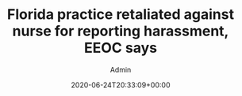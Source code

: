 ---
aliases: /feeds/florida-practice-retaliated-against-nurse-for-reporting-harassment-eeoc-says
archetype: external-bookmark-feed
author:
- Admin
breadcrumbLinks:
- /
- /feed/latest/
- /feed/latest/
breadcrumbs:
- Home
- Feeds
- Latest
categories: []
date: '2020-06-24T20:33:09+00:00'
feed:
  feed_url: https://www.beckershospitalreview.com/?format=feed
  id: 415
  site_url: https://www.beckershospitalreview.com/
  source: miniflux
  title: Becker's Hospital Review - Healthcare News
feedSource:
- becker-s-hospital-review-healthcare-news
icon:
  format: ICO
  href: becker-s-hospital-review-healthcare-news-feed-icon.ico
  mime_type: image/x-icon
  size:
  - 16
  - 16
link:
  brand: beckershospitalreview.com
  href: https://www.beckershospitalreview.com/legal-regulatory-issues/florida-practice-retaliated-against-nurse-for-reporting-harassment-eeoc-says.html
mdName: beckershospitalreview.com-florida-practice-retaliated-against-nurse-for-reporting-harassment-eeoc-says
pubDate: 2020-06-24 20:33:09+00:00
searchCategory: Feeds
slug: beckershospitalreview.com-florida-practice-retaliated-against-nurse-for-reporting-harassment-eeoc-says
sub: feeds
tags:
- Feeds
title: Florida practice retaliated against nurse for reporting harassment, EEOC says
---